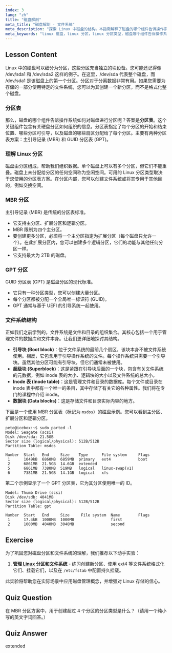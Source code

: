 ```yaml
---
index: 3
lang: "zh"
title: "磁盘解剖"
meta_title: "磁盘解剖 - 文件系统"
meta_description: "探索 Linux 中磁盘的结构。本指南解释了磁盘的哪个组件告诉操作系统磁盘如何分区，涵盖 MBR 和 GPT 分区表、不同类型的 Linux 分区及其组织方式。"
meta_keywords: "linux 磁盘，linux 分区，linux 分区类型，磁盘哪个组件告诉操作系统如何分区，硬盘分区组织信息包含什么，MBR, GPT, 分区表，文件系统"
---
```


## Lesson Content

Linux 中的硬盘可以细分为分区，这些分区充当独立的块设备。您可能还记得像 /dev/sda1 和 /dev/sda2 这样的例子。在这里，/dev/sda 代表整个磁盘，而 /dev/sda1 是该磁盘上的第一个分区。分区对于分离数据非常有用。如果您需要为存储的一部分使用特定的文件系统，您可以为其创建一个新分区，而不是格式化整个磁盘。

### 分区表

那么，磁盘的哪个组件告诉操作系统如何对磁盘进行分区呢？答案是**分区表**。这个关键组件包含有关硬盘分区如何组织的信息。分区表指定了每个分区的开始和结束位置、哪些分区可引导，以及磁盘的哪些扇区分配给了每个分区。主要有两种分区表方案：主引导记录 (MBR) 和 GUID 分区表 (GPT)。

### 理解 Linux 分区

磁盘由分区组成，帮助我们组织数据。单个磁盘上可以有多个分区，但它们不能重叠。磁盘上未分配给分区的任何空间称为空闲空间。可用的 Linux 分区类型取决于您使用的分区表方案。在分区内部，您可以创建文件系统或将其专用于其他目的，例如交换空间。

### MBR 分区

主引导记录 (MBR) 是传统的分区表标准。

- 它支持主分区、扩展分区和逻辑分区。
- MBR 限制为四个主分区。
- 要创建更多分区，必须将一个主分区指定为扩展分区（每个磁盘只允许一个）。在此扩展分区内，您可以创建多个逻辑分区，它们的功能与其他任何分区一样。
- 它支持最大为 2TB 的磁盘。

### GPT 分区

GUID 分区表 (GPT) 是磁盘分区的现代标准。

- 它只有一种分区类型，您可以创建大量分区。
- 每个分区都被分配一个全局唯一标识符 (GUID)。
- GPT 通常与基于 UEFI 的引导系统一起使用。

### 文件系统结构

正如我们之前学到的，文件系统是文件和目录的组织集合。其核心包括一个用于管理文件的数据库和文件本身。让我们更详细地探讨其结构。

- **引导块 (Boot block)**：位于文件系统的最前几个扇区，该块本身不被文件系统使用。相反，它包含用于引导操作系统的文件。每个操作系统只需要一个引导块。虽然其他分区可能有引导块，但它们通常未被使用。
- **超级块 (Superblock)**：这是紧跟在引导块后面的一个块，包含有关文件系统的元数据，例如 inode 表的大小、逻辑块的大小以及文件系统的总大小。
- **Inode 表 (Inode table)**：这是管理文件和目录的数据库。每个文件或目录在 inode 表中都有一个唯一的条目，其中存储了有关它的各种属性。我们将在专门的课程中介绍 inode。
- **数据块 (Data blocks)**：这是存储文件和目录实际内容的地方。

下面是一个使用 MBR 分区表（标记为 `msdos`）的磁盘示例。您可以看到主分区、扩展分区和逻辑分区。

```plaintext
pete@icebox:~$ sudo parted -l
Model: Seagate (scsi)
Disk /dev/sda: 21.5GB
Sector size (logical/physical): 512B/512B
Partition Table: msdos

Number  Start   End     Size    Type      File system     Flags
 1      1049kB  6860MB  6859MB  primary   ext4            boot
 2      6861MB  21.5GB  14.6GB  extended
 5      6861MB  7380MB  519MB   logical   linux-swap(v1)
 6      7381MB  21.5GB  14.1GB  logical   xfs
```

第二个示例显示了一个 GPT 分区表，它为其分区使用唯一的 ID。

```plaintext
Model: Thumb Drive (scsi)
Disk /dev/sdb: 4041MB
Sector size (logical/physical): 512B/512B
Partition Table: gpt

Number  Start   End     Size     File system  Name        Flags
 1      17.4kB  1000MB  1000MB                first
 2      1000MB  4040MB  3040MB                second
```

## Exercise

为了巩固您对磁盘分区和文件系统的理解，我们推荐以下动手实验：

1.  **[管理 Linux 分区和文件系统](https://labex.io/zh/labs/comptia-manage-linux-partitions-and-filesystems-590845)** - 练习创建新分区、使用 ext4 等文件系统格式化它们、挂载它们，以及在 `/etc/fstab` 中配置持久挂载。

此实验将帮助您在实际场景中应用磁盘管理概念，并增强对 Linux 存储的信心。

## Quiz Question

在 MBR 分区方案中，用于创建超过 4 个分区的分区类型是什么？（请用一个纯小写的英文字词回答。）

## Quiz Answer

extended
